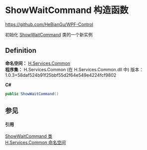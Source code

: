 # ShowWaitCommand 构造函数
https://github.com/HeBianGu/WPF-Control

初始化 <a href="16de1a98-abfc-a551-75aa-6087d9b4c505">ShowWaitCommand</a> 类的一个新实例



## Definition
**命名空间：** <a href="b9cdd84f-6623-a51a-f53b-465103ced202">H.Services.Common</a>  
**程序集：** H.Services.Common (在 H.Services.Common.dll 中) 版本：1.0.3+58daf524b91f25bbf55d2f64e549e4224fcf9802

**C#**
``` C#
public ShowWaitCommand()
```



## 参见


#### 引用
<a href="16de1a98-abfc-a551-75aa-6087d9b4c505">ShowWaitCommand 类</a>  
<a href="b9cdd84f-6623-a51a-f53b-465103ced202">H.Services.Common 命名空间</a>  
